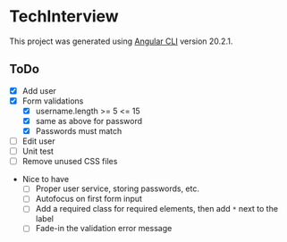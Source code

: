 # TechInterview

This project was generated using [Angular CLI](https://github.com/angular/angular-cli) version 20.2.1.

## ToDo

- [x] Add user
- [x] Form validations
  - [x] username.length >= 5 <= 15
  - [x] same as above for password
  - [x] Passwords must match
- [ ] Edit user
- [ ] Unit test
- [ ] Remove unused CSS files
- Nice to have
  - [ ] Proper user service, storing passwords, etc.
  - [ ] Autofocus on first form input
  - [ ] Add a required class for required elements, then add `*` next to the label
  - [ ] Fade-in the validation error message
